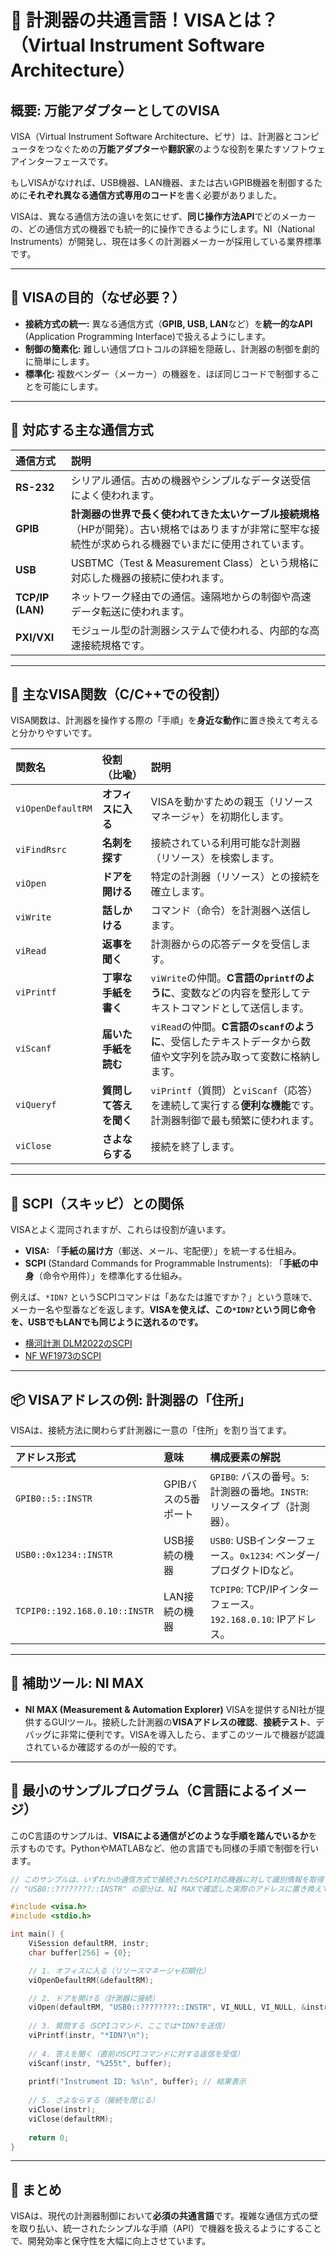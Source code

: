 # 🧪 計測器の共通言語！VISAとは？（Virtual Instrument Software Architecture）

## 概要: 万能アダプターとしてのVISA

VISA（Virtual Instrument Software Architecture、ビサ）は、計測器とコンピュータをつなぐための**万能アダプター**や**翻訳家**のような役割を果たすソフトウェアインターフェースです。

もしVISAがなければ、USB機器、LAN機器、または古いGPIB機器を制御するために**それぞれ異なる通信方式専用のコード**を書く必要がありました。

VISAは、異なる通信方法の違いを気にせず、**同じ操作方法API**でどのメーカーの、どの通信方式の機器でも統一的に操作できるようにします。NI（National Instruments）が開発し、現在は多くの計測器メーカーが採用している業界標準です。

---

## 🎯 VISAの目的（なぜ必要？）

* **接続方式の統一:** 異なる通信方式（**GPIB, USB, LAN**など）を**統一的なAPI** (Application Programming Interface)で扱えるようにします。
* **制御の簡素化:** 難しい通信プロトコルの詳細を隠蔽し、計測器の制御を劇的に簡単にします。
* **標準化:** 複数ベンダー（メーカー）の機器を、ほぼ同じコードで制御することを可能にします。

---

## 🔌 対応する主な通信方式

| 通信方式 | 説明 |
| :--- | :--- |
| **RS-232** | シリアル通信。古めの機器やシンプルなデータ送受信によく使われます。 |
| **GPIB** | **計測器の世界で長く使われてきた太いケーブル接続規格**（HPが開発）。古い規格ではありますが非常に堅牢な接続性が求められる機器でいまだに使用されています。 |
| **USB** | USBTMC（Test & Measurement Class）という規格に対応した機器の接続に使われます。 |
| **TCP/IP (LAN)** | ネットワーク経由での通信。遠隔地からの制御や高速データ転送に使われます。 |
| **PXI/VXI** | モジュール型の計測器システムで使われる、内部的な高速接続規格です。 |

---

## 🧰 主なVISA関数（C/C++での役割）

VISA関数は、計測器を操作する際の「手順」を**身近な動作**に置き換えて考えると分かりやすいです。

| 関数名 | 役割（比喩） | 説明 |
| :--- | :--- | :--- |
| `viOpenDefaultRM` | **オフィスに入る** | VISAを動かすための親玉（リソースマネージャ）を初期化します。 |
| `viFindRsrc` | **名刺を探す** | 接続されている利用可能な計測器（リソース）を検索します。 |
| `viOpen` | **ドアを開ける** | 特定の計測器（リソース）との接続を確立します。 |
| `viWrite` | **話しかける** | コマンド（命令）を計測器へ送信します。 |
| `viRead` | **返事を聞く** | 計測器からの応答データを受信します。 |
| `viPrintf` | **丁寧な手紙を書く** | `viWrite`の仲間。**C言語の`printf`のように**、変数などの内容を整形してテキストコマンドとして送信します。 |
| `viScanf` | **届いた手紙を読む** | `viRead`の仲間。**C言語の`scanf`のように**、受信したテキストデータから数値や文字列を読み取って変数に格納します。 |
| `viQueryf` | **質問して答えを聞く** | `viPrintf`（質問）と`viScanf`（応答）を連続して実行する**便利な機能**です。計測器制御で最も頻繁に使われます。 |
| `viClose` | **さよならする** | 接続を終了します。 |

---

## 📄 SCPI（スキッピ）との関係

VISAとよく混同されますが、これらは役割が違います。

* **VISA:** 「**手紙の届け方**（郵送、メール、宅配便）」を統一する仕組み。
* **SCPI** (Standard Commands for Programmable Instruments): 「**手紙の中身**（命令や用件）」を標準化する仕組み。

例えば、`*IDN?` というSCPIコマンドは「あなたは誰ですか？」という意味で、メーカー名や型番などを返します。**VISAを使えば、この`*IDN?`という同じ命令を、USBでもLANでも同じように送れるのです。**

* [横河計測 DLM2022のSCPI](https://cdn.tmi.yokogawa.com/IM710105-17.jp.pdf)
* [NF WF1973のSCPI](https://www.nfcorp.co.jp/files/WF1973_74_InstructionManual_ExternalControl_Jp.pdf)

---

## 📦 VISAアドレスの例: 計測器の「住所」

VISAは、接続方法に関わらず計測器に一意の「住所」を割り当てます。

| アドレス形式 | 意味 | 構成要素の解説 |
| :--- | :--- | :--- |
| `GPIB0::5::INSTR` | GPIBバスの5番ポート | `GPIB0`: バスの番号。`5`: 計測器の番地。`INSTR`: リソースタイプ（計測器）。 |
| `USB0::0x1234::INSTR` | USB接続の機器 | `USB0`: USBインターフェース。`0x1234`: ベンダー/プロダクトIDなど。 |
| `TCPIP0::192.168.0.10::INSTR`| LAN接続の機器 | `TCPIP0`: TCP/IPインターフェース。`192.168.0.10`: IPアドレス。 |

---

## 🧭 補助ツール: NI MAX

* **NI MAX (Measurement & Automation Explorer)**
    VISAを提供するNI社が提供するGUIツール。接続した計測器の**VISAアドレスの確認**、**接続テスト**、デバッグに非常に便利です。VISAを導入したら、まずこのツールで機器が認識されているか確認するのが一般的です。

---

## 🔧 最小のサンプルプログラム（C言語によるイメージ）

このC言語のサンプルは、**VISAによる通信がどのような手順を踏んでいるか**を示すものです。PythonやMATLABなど、他の言語でも同様の手順で制御を行います。

```cpp
// このサンプルは、いずれかの通信方式で接続されたSCPI対応機器に対して識別情報を取得する最小構成の例です。
// "USB0::????????::INSTR" の部分は、NI MAXで確認した実際のアドレスに置き換えてください。

#include <visa.h>
#include <stdio.h>

int main() {
    ViSession defaultRM, instr;
    char buffer[256] = {0};

    // 1. オフィスに入る（リソースマネージャ初期化）
    viOpenDefaultRM(&defaultRM); 

    // 2. ドアを開ける（計測器に接続）
    viOpen(defaultRM, "USB0::????????::INSTR", VI_NULL, VI_NULL, &instr); 
    
    // 3. 質問する（SCPIコマンド、ここでは*IDN?を送信）
    viPrintf(instr, "*IDN?\n");
    
    // 4. 答えを聞く（直前のSCPIコマンドに対する返信を受信）
    viScanf(instr, "%255t", buffer);
    
    printf("Instrument ID: %s\n", buffer); // 結果表示
    
    // 5. さよならする（接続を閉じる）
    viClose(instr); 
    viClose(defaultRM);
    
    return 0;
}
```

---

## 🧠 まとめ

VISAは、現代の計測器制御において**必須の共通言語**です。複雑な通信方式の壁を取り払い、統一されたシンプルな手順（API）で機器を扱えるようにすることで、開発効率と保守性を大幅に向上させています。
